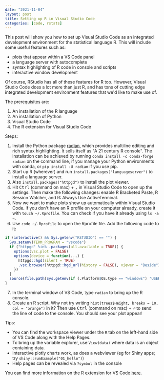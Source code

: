 ```yaml
---
date: "2021-11-04"
layout: post
title: Setting up R in Visual Studio Code
categories: [code, rstats]
---
```


This post will show you how to set up Visual Studio Code as an integrated development environment for the statistical language R. This will include some useful features such as:

- plots that appear within a VS Code panel
- a language server with autocomplete
- syntax highlighting of R code in console and scripts
- interactive window development

Of course, RStudio has all of these features for R too. However, Visual Studio Code does a lot more than just R, and has tons of cutting edge integrated development environment features that we'd like to make use of.

The prerequisites are:

1. An installation of the R language
2. An installation of Python
3. Visual Studio Code
4. The R extension for Visual Studio Code

Steps:

1. Install the Python package [radian](https://github.com/randy3k/radian), which provides multiline editing and rich syntax highlighting. It sells itself as "A 21 century R console". The installation can be achieved by running `conda install -c conda-forge radian` on the command line, if you manage your Python environments with conda, or `pip install -U radian` if you use pip.
2. Start up R (wherever) and run `install.packages("languageserver")` to install a language server.
3. Also `install.packages("httpgd")` to install the plot viewer.
4. Hit <kbd>Ctrl</kbd> (command on mac) + <kbd>,</kbd> in Visual Studio Code to open up the settings. Then make the following changes: enable R Bracketed Paste, R Session Watcher, and R: Always Use ActiveTerminal.
5. Now we want to make plots show up automatically within Visual Studio Code. If you don't have an R profile on your computer already, create it with `touch ~/.Rprofile`. You can check if you have it already using `ls -a ~`.
6. Use `code ~/.Rprofile` to open the Rprofile file. Add the following code to it:

```R
if (interactive() && Sys.getenv("RSTUDIO") == "") {
  Sys.setenv(TERM_PROGRAM = "vscode")
  if ("httpgd" %in% .packages(all.available = TRUE)) {
    options(vsc.plot = FALSE)
    options(device = function(...) {
      httpgd::hgd(silent = TRUE)
      .vsc.browser(httpgd::hgd_url(history = FALSE), viewer = "Beside")
    })
  }
  source(file.path(Sys.getenv(if (.Platform$OS.type == "windows") "USERPROFILE" else "HOME"), ".vscode-R", "init.R"))
}
```

7. In the terminal window of VS Code, type `radian` to bring up the R console.
8. Create an R script. Why not try writing `hist(trees$Height, breaks = 10, col = "orange")` in it? Then use <kbd>Ctrl</kbd> (command on mac) + <kbd>⏎</kbd> to send the line of code to the console. You should see your plot appear!

Tips:

- You can find the workspace viewer under the `R` tab on the left-hand side of VS Code along with the Help Pages.
- To bring up the variable explorer, use `View(data)` where data is an object containing data.
- Interactive plotly charts work, as does a webviewer (eg for Shiny apps; try `shiny::runExample("01_hello")`)
- Help pages can be revealed via `?symbol` in the console

You can find more information on the R extension for VS Code [here](https://github.com/REditorSupport/vscode-R).